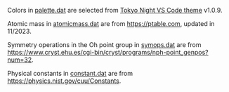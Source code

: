 Colors in [palette.dat](palette.dat) are selected from [Tokyo Night VS Code theme](https://github.com/enkia/tokyo-night-vscode-theme) v1.0.9.

Atomic mass in [atomicmass.dat](atomicmass.dat) are from <https://ptable.com>, updated in 11/2023.

Symmetry operations in the Oh point group in [symops.dat](symops.dat) are from <https://www.cryst.ehu.es/cgi-bin/cryst/programs/nph-point_genpos?num=32>.

Physical constants in [constant.dat](constant.dat) are from <https://physics.nist.gov/cuu/Constants>.
